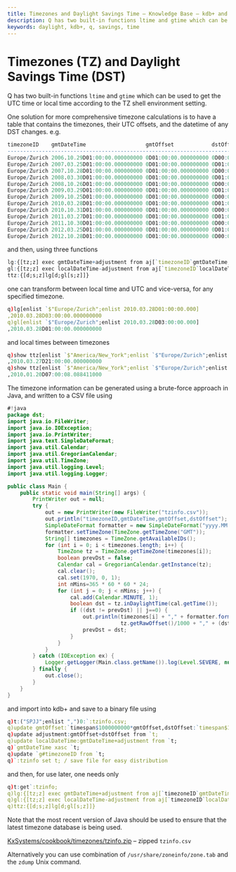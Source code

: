 ```yaml
---
title: Timezones and Daylight Savings Time – Knowledge Base – kdb+ and q documentation
description: Q has two built-in functions ltime and gtime which can be used to get the UTC time or local time according to the TZ shell environment setting.
keywords: daylight, kdb+, q, savings, time
---
```

# Timezones (TZ) and Daylight Savings Time (DST)




Q has two built-in functions `ltime` and `gtime` which can be used to get the UTC time or local time according to the TZ shell environment setting.

One solution for more comprehensive timezone calculations is to have a table that contains the timezones, their UTC offsets, and the datetime of any DST changes. e.g.

```q
timezoneID    gmtDateTime                   gmtOffset            dstOffset
-------------------------------------------------------------------------------------
Europe/Zurich 2006.10.29D01:00:00.000000000 0D01:00:00.000000000 0D00:00:00.000000000
Europe/Zurich 2007.03.25D01:00:00.000000000 0D01:00:00.000000000 0D01:00:00.000000000
Europe/Zurich 2007.10.28D01:00:00.000000000 0D01:00:00.000000000 0D00:00:00.000000000
Europe/Zurich 2008.03.30D01:00:00.000000000 0D01:00:00.000000000 0D01:00:00.000000000
Europe/Zurich 2008.10.26D01:00:00.000000000 0D01:00:00.000000000 0D00:00:00.000000000
Europe/Zurich 2009.03.29D01:00:00.000000000 0D01:00:00.000000000 0D01:00:00.000000000
Europe/Zurich 2009.10.25D01:00:00.000000000 0D01:00:00.000000000 0D00:00:00.000000000
Europe/Zurich 2010.03.28D01:00:00.000000000 0D01:00:00.000000000 0D01:00:00.000000000
Europe/Zurich 2010.10.31D01:00:00.000000000 0D01:00:00.000000000 0D00:00:00.000000000
Europe/Zurich 2011.03.27D01:00:00.000000000 0D01:00:00.000000000 0D01:00:00.000000000
Europe/Zurich 2011.10.30D01:00:00.000000000 0D01:00:00.000000000 0D00:00:00.000000000
Europe/Zurich 2012.03.25D01:00:00.000000000 0D01:00:00.000000000 0D01:00:00.000000000
Europe/Zurich 2012.10.28D01:00:00.000000000 0D01:00:00.000000000 0D00:00:00.000000000
```

and then, using three functions

```q
lg:{[tz;z] exec gmtDateTime+adjustment from aj[`timezoneID`gmtDateTime;([]timezoneID:tz;gmtDateTime:z);t]};
gl:{[tz;z] exec localDateTime-adjustment from aj[`timezoneID`localDateTime;([]timezoneID:tz;localDateTime:z);t]};
ttz:{[d;s;z]lg[d;gl[s;z]]}
```

one can transform between local time and UTC and vice-versa, for any specified timezone.

```q
q)lg[enlist `$"Europe/Zurich";enlist 2010.03.28D01:00:00.000]
,2010.03.28D03:00:00.000000000
q)gl[enlist `$"Europe/Zurich";enlist 2010.03.28D03:00:00.000]
,2010.03.28D01:00:00.000000000
```

and local times between timezones

```q
q)show ttz[enlist `$"America/New_York";enlist `$"Europe/Zurich";enlist 2010.03.28D03:00:00.000]
,2010.03.27D21:00:00.000000000
q)show ttz[enlist `$"America/New_York";enlist `$"Europe/Zurich";enlist .z.P]
,2010.01.20D07:00:08.088411000
```

The timezone information can be generated using a brute-force approach in Java, and written to a CSV file using

```java
#!java
package dst;
import java.io.FileWriter;
import java.io.IOException;
import java.io.PrintWriter;
import java.text.SimpleDateFormat;
import java.util.Calendar;
import java.util.GregorianCalendar;
import java.util.TimeZone;
import java.util.logging.Level;
import java.util.logging.Logger;

public class Main {
    public static void main(String[] args) {
        PrintWriter out = null;
        try {
            out = new PrintWriter(new FileWriter("tzinfo.csv"));
            out.println("timezoneID,gmtDateTime,gmtOffset,dstOffset");
            SimpleDateFormat formatter = new SimpleDateFormat("yyyy.MM.dd'D'HH:mm:ss.SSS");
            formatter.setTimeZone(TimeZone.getTimeZone("GMT"));
            String[] timezones = TimeZone.getAvailableIDs();
            for (int i = 0; i < timezones.length; i++) {
                TimeZone tz = TimeZone.getTimeZone(timezones[i]);
                boolean prevDst = false;
                Calendar cal = GregorianCalendar.getInstance(tz);
                cal.clear();
                cal.set(1970, 0, 1);
                int nMins=365 * 60 * 60 * 24;
                for (int j = 0; j < nMins; j++) {
                    cal.add(Calendar.MINUTE, 1);
                    boolean dst = tz.inDaylightTime(cal.getTime());
                    if ((dst != prevDst) || j==0) {
                        out.println(timezones[i] + "," + formatter.format(cal.getTime()) + "," +
                                    tz.getRawOffset()/1000 + "," + (dst ? tz.getDSTSavings()/1000 : 0));
                        prevDst = dst;
                    }
                }
            }
        } catch (IOException ex) {
            Logger.getLogger(Main.class.getName()).log(Level.SEVERE, null, ex);
        } finally {
            out.close();
        }
    }
}
```

and import into kdb+ and save to a binary file using

```q
q)t:("SPJJ";enlist ",")0:`:tzinfo.csv;
q)update gmtOffset:`timespan$1000000000*gmtOffset,dstOffset:`timespan$1000000000*dstOffset from `t;
q)update adjustment:gmtOffset+dstOffset from `t;
q)update localDateTime:gmtDateTime+adjustment from `t;
q)`gmtDateTime xasc `t;
q)update `g#timezoneID from `t;
q)`:tzinfo set t; / save file for easy distribution
```

and then, for use later, one needs only

```q
q)t:get`:tzinfo;
q)lg:{[tz;z] exec gmtDateTime+adjustment from aj[`timezoneID`gmtDateTime;([]timezoneID:tz;gmtDateTime:z);t]};
q)gl:{[tz;z] exec localDateTime-adjustment from aj[`timezoneID`localDateTime;([]timezoneID:tz;localDateTime:z);t]};
q)ttz:{[d;s;z]lg[d;gl[s;z]]}
```

Note that the most recent version of Java should be used to ensure that the latest timezone database is being used.

<i class="fab fa-github"></i> 
[KxSystems/cookbook/timezones/tzinfo.zip](https://github.com/KxSystems/cookbook/blob/master/timezones/tzinfo.zip) 
– zipped `tzinfo.csv` 

Alternatively you can use combination of `/usr/share/zoneinfo/zone.tab` and the `zdump` Unix command. 



